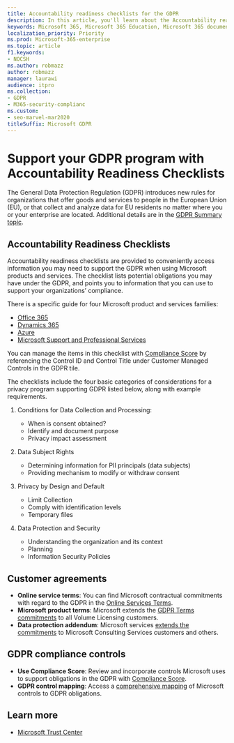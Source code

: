 ```yaml
---
title: Accountability readiness checklists for the GDPR
description: In this article, you'll learn about the Accountability readiness checklists to access information for supporting the GDPR when using Microsoft products and services.
keywords: Microsoft 365, Microsoft 365 Education, Microsoft 365 documentation, GDPR
localization_priority: Priority
ms.prod: Microsoft-365-enterprise
ms.topic: article
f1.keywords:
- NOCSH
ms.author: robmazz
author: robmazz
manager: laurawi
audience: itpro
ms.collection: 
- GDPR
- M365-security-complianc
ms.custom:
- seo-marvel-mar2020
titleSuffix: Microsoft GDPR
---
```


# Support your GDPR program with Accountability Readiness Checklists

The General Data Protection Regulation (GDPR) introduces new rules for organizations that offer goods and services to people in the European Union (EU), or that collect and analyze data for EU residents no matter where you or your enterprise are located. Additional details are in the [GDPR Summary topic](gdpr.md).

## Accountability Readiness Checklists

Accountability readiness checklists are provided to conveniently access information you may need to support the GDPR when using Microsoft products and services. The checklist lists potential obligations you may have under the GDPR, and points you to information that you can use to support your organizations’ compliance.

There is a specific guide for four Microsoft product and services families:

- [Office 365](gdpr-arc-Office365.md)
- [Dynamics 365](gdpr-arc-Dynamics365.md)
- [Azure](gdpr-arc-Azure.md)
- [Microsoft Support and Professional Services](gdpr-arc-prof-services.md)

You can manage the items in this checklist with [Compliance Score](compliance-score.md) by referencing the Control ID and Control Title under Customer Managed Controls in the GDPR tile.

The checklists include the four basic categories of considerations for a privacy program supporting GDPR listed below, along with example requirements.

1. Conditions for Data Collection and Processing:

    - When is consent obtained?  
    - Identify and document purpose  
    - Privacy impact assessment

2. Data Subject Rights  

    - Determining information for PII principals (data subjects)  
    - Providing mechanism to modify or withdraw consent

3. Privacy by Design and Default  

    - Limit Collection  
    - Comply with identification levels  
    - Temporary files

4. Data Protection and Security  

    - Understanding the organization and its context  
    - Planning  
    - Information Security Policies

## Customer agreements

- **Online service terms**: You can find Microsoft contractual commitments with regard to the GDPR in the [Online Services Terms](https://go.microsoft.com/fwlink/p/?linkid=2052208).
- **Microsoft product terms**: Microsoft extends the [GDPR Terms commitments](https://go.microsoft.com/fwlink/p/?linkid=2052213) to all Volume Licensing customers.
- **Data protection addendum**: Microsoft services [extends the commitments](https://go.microsoft.com/fwlink/p/?linkid=2052215) to Microsoft Consulting Services customers and others.

## GDPR compliance controls

- **Use Compliance Score**: Review and incorporate controls Microsoft uses to support obligations in the GDPR with [Compliance Score](compliance-score.md).
- **GDPR control mapping**: Access a [comprehensive mapping](https://go.microsoft.com/fwlink/p/?linkid=2052220) of Microsoft controls to GDPR obligations.

## Learn more

- [Microsoft Trust Center](https://www.microsoft.com/trust-center/privacy/gdpr-overview)
